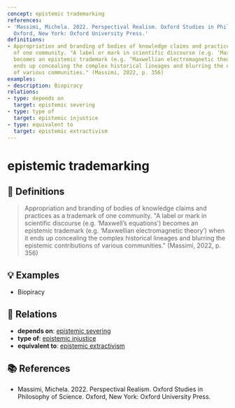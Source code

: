 ```yaml
---
concept: epistemic trademarking
references:
- 'Massimi, Michela. 2022. Perspectival Realism. Oxford Studies in Philosophy of Science.
  Oxford, New York: Oxford University Press.'
definitions:
- Appropriation and branding of bodies of knowledge claims and practices as a trademark
  of one community. "A label or mark in scientific discourse (e.g. ‘Maxwell’s equations’)
  becomes an epistemic trademark (e.g. ‘Maxwellian electromagnetic theory’) when it
  ends up concealing the complex historical lineages and blurring the epistemic contributions
  of various communities." (Massimi, 2022, p. 356)
examples:
- description: Biopiracy
relations:
- type: depends on
  target: epistemic severing
- type: type of
  target: epistemic injustice
- type: equivalent to
  target: epistemic extractivism
---
```


# epistemic trademarking

## 📖 Definitions

> Appropriation and branding of bodies of knowledge claims and practices as a trademark of one community. "A label or mark in scientific discourse (e.g. ‘Maxwell’s equations’) becomes an epistemic trademark (e.g. ‘Maxwellian electromagnetic theory’) when it ends up concealing the complex historical lineages and blurring the epistemic contributions of various communities." (Massimi, 2022, p. 356)

## 💡 Examples

- Biopiracy

## 🔗 Relations

- **depends on**: [epistemic severing](./epistemic-severing.md)
- **type of**: [epistemic injustice](./epistemic-injustice.md)
- **equivalent to**: [epistemic extractivism](./epistemic-extractivism.md)

## 📚 References

- Massimi, Michela. 2022. Perspectival Realism. Oxford Studies in Philosophy of Science. Oxford, New York: Oxford University Press.

